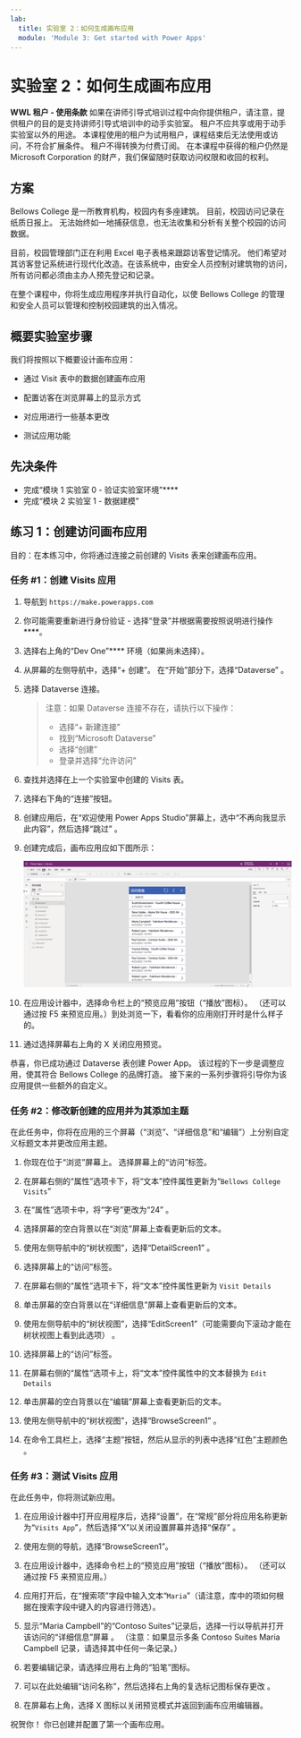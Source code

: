 ```yaml
---
lab:
  title: 实验室 2：如何生成画布应用
  module: 'Module 3: Get started with Power Apps'
---
```


# 实验室 2：如何生成画布应用

**WWL 租户 - 使用条款** 如果在讲师引导式培训过程中向你提供租户，请注意，提供租户的目的是支持讲师引导式培训中的动手实验室。 租户不应共享或用于动手实验室以外的用途。 本课程使用的租户为试用租户，课程结束后无法使用或访问，不符合扩展条件。 租户不得转换为付费订阅。 在本课程中获得的租户仍然是 Microsoft Corporation 的财产，我们保留随时获取访问权限和收回的权利。 

## 方案

Bellows College 是一所教育机构，校园内有多座建筑。 目前，校园访问记录在纸质日报上。 无法始终如一地捕获信息，也无法收集和分析有关整个校园的访问数据。

目前，校园管理部门正在利用 Excel 电子表格来跟踪访客登记情况。 他们希望对其访客登记系统进行现代化改造。在该系统中，由安全人员控制对建筑物的访问，所有访问都必须由主办人预先登记和记录。

在整个课程中，你将生成应用程序并执行自动化，以使 Bellows College 的管理和安全人员可以管理和控制校园建筑的出入情况。


## 概要实验室步骤

我们将按照以下概要设计画布应用：

- 通过 Visit 表中的数据创建画布应用

- 配置访客在浏览屏幕上的显示方式

- 对应用进行一些基本更改

- 测试应用功能

## 先决条件

- 完成“模块 1 实验室 0 - 验证实验室环境”****
- 完成“模块 2 实验室 1 - 数据建模”


## 练习 1：创建访问画布应用

目的：在本练习中，你将通过连接之前创建的 Visits 表来创建画布应用。


### 任务 \#1：创建 Visits 应用

1.  导航到 `https://make.powerapps.com`

2.  你可能需要重新进行身份验证 - 选择“登录”并根据需要按照说明进行操作****。

3.  选择右上角的“Dev One”**** 环境（如果尚未选择）。

4.  从屏幕的左侧导航中，选择“+ 创建”。 在“开始”部分下，选择“Dataverse” 。

5.  选择 Dataverse 连接。

    > 注意：如果 Dataverse 连接不存在，请执行以下操作：
    > - 选择“+ 新建连接”
    > - 找到“Microsoft Dataverse”
    > - 选择“创建”
    > - 登录并选择“允许访问”

6.  查找并选择在上一个实验室中创建的 Visits 表。

7.  选择右下角的“连接”按钮。

8.  创建应用后，在“欢迎使用 Power Apps Studio”屏幕上，选中“不再向我显示此内容”，然后选择“跳过” 。

9.  创建完成后，画布应用应如下图所示：

    ![通过访问数据创建的画布应用。](media/2-canvas-app-from-data.png)

10.  在应用设计器中，选择命令栏上的“预览应用”按钮（“播放”图标）。 （还可以通过按 F5 来预览应用。）到处浏览一下，看看你的应用刚打开时是什么样子的。

11. 通过选择屏幕右上角的 X 关闭应用预览。

恭喜，你已成功通过 Dataverse 表创建 Power App。 该过程的下一步是调整应用，使其符合 Bellows College 的品牌打造。 接下来的一系列步骤将引导你为该应用提供一些额外的自定义。


### 任务 \#2：修改新创建的应用并为其添加主题

在此任务中，你将在应用的三个屏幕（“浏览”、“详细信息”和“编辑”）上分别自定义标题文本并更改应用主题。 

1.  你现在位于“浏览”屏幕上。 选择屏幕上的“访问”标签。

1.  在屏幕右侧的“属性”选项卡下，将“文本”控件属性更新为“`Bellows College Visits`”

1.  在“属性”选项卡中，将“字号”更改为“24”  。 

1.  选择屏幕的空白背景以在“浏览”屏幕上查看更新后的文本。 

1.  使用左侧导航中的“树状视图”，选择“DetailScreen1” 。 

1.  选择屏幕上的“访问”标签。

1.  在屏幕右侧的“属性”选项卡下，将“文本”控件属性更新为 `Visit Details`

1.  单击屏幕的空白背景以在“详细信息”屏幕上查看更新后的文本。

1.  使用左侧导航中的“树状视图”，选择“EditScreen1”（可能需要向下滚动才能在树状视图上看到此选项） 。

1.  选择屏幕上的“访问”标签。

1.  在屏幕右侧的“属性”选项卡上，将“文本”控件属性中的文本替换为 `Edit Details`

1.  单击屏幕的空白背景以在“编辑”屏幕上查看更新后的文本。

1.  使用左侧导航中的“树状视图”，选择“BrowseScreen1” 。

1.  在命令工具栏上，选择“主题”按钮，然后从显示的列表中选择“红色”主题颜色 。


### 任务 \#3：测试 Visits 应用

在此任务中，你将测试新应用。

1.  在应用设计器中打开应用程序后，选择“设置”，在“常规”部分将应用名称更新为“`Visits App`”，然后选择“X”以关闭设置屏幕并选择“保存”   。

2.  使用左侧的导航，选择“BrowseScreen1”。

3.  在应用设计器中，选择命令栏上的“预览应用”按钮（“播放”图标）。 （还可以通过按 F5 来预览应用。）

4.  应用打开后，在“搜索项”字段中输入文本“`Maria`”（请注意，库中的项如何根据在搜索字段中键入的内容进行筛选）。

5.  显示“Maria Campbell”的“Contoso Suites”记录后，选择一行以导航并打开该访问的“详细信息”屏幕 。 （注意：如果显示多条 Contoso Suites Maria Campbell 记录，请选择其中任何一条记录。）

6.  若要编辑记录，请选择应用右上角的“铅笔”图标。

7.  可以在此处编辑“访问名称”，然后选择右上角的复选标记图标保存更改 。

8.  在屏幕右上角，选择 X 图标以关闭预览模式并返回到画布应用编辑器。

祝贺你！ 你已创建并配置了第一个画布应用。

